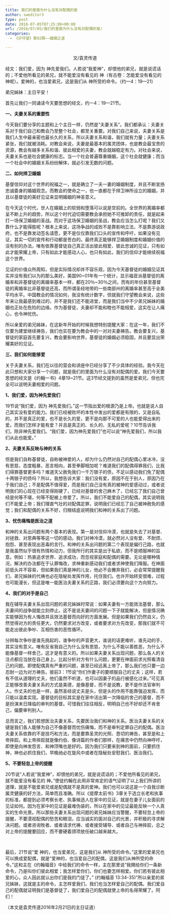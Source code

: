 ```yaml
---
title: 我们的里面为什么没有对配偶的爱
author: sweditor3
type: post
date: 2016-07-05T07:25:08+00:00
url: /2016/07/05/我们的里面为什么没有对配偶的爱/
categories:
  - 《＠守望》第92期——婚姻之道

---
```

<p style="text-align: center;">
  文/袁灵传道<!--more-->
</p>

经文：我们爱，因为 神先爱我们。人若说“我爱神”，却恨他的弟兄，就是说谎话的；不爱他所看见的弟兄，就不能爱没有看见的 神（有古卷：怎能爱没有看见的 神呢）。爱神的，也当爱弟兄，这是我们从 神所受的命令。（约一4：19—21）

弟兄姊妹：主日平安！

首先让我们一同诵读今天要思想的经文，约一4：19—21节。

**一、夫妻关系的重要性**

今天我们要分享的主题和上个主日一样，仍然是“夫妻关系”。我们都承认：夫妻关系对于我们自己和教会乃至整个社会，都至关重要。对我们自己来说，夫妻关系是我们人生中最亲密也最长久的关系，所以夫妻关系和谐，我们就有力量；夫妻关系紧张，我们就被消耗。对教会来说，夫妻是最基本的属灵团体，也是教会最宝贵的资源，教会有越多关系和谐、彼此相爱的夫妻，教会就越稳定有力。对社会来说，夫妻关系也是社会健康的标志。当一个社会普遍尊重婚姻，这个社会就健康；而当一个社会中的婚姻关系纷纷解体，就必引发无数的问题。

**二、如何捍卫婚姻**

基督信仰对这个世界的祝福之一，就是确立了一夫一妻的婚姻制度，并且不断宣扬忠诚委身的婚姻观念。而教会的使命之一，也一直都在于捍卫神所设立的婚姻，并且以基督徒的美好见证来显明婚姻的神圣意义。

在今天这个时代，世人在婚姻上的软弱和堕落可以说是空前的。全世界的离婚率都呈不断上升的趋势，所以这个时代迫切需要教会承担她不可推卸的责任，就是起来打一场保卫婚姻的圣战。而对于这场保卫婚姻的圣战，教会应当怎么打呢？我们又靠什么才能得胜呢？根本上来说，这场争战的成败不是靠影响立法，不是靠游说政府，也不是靠发动签名请愿，更不是仅仅靠我们口头的宣传和呼吁，如果没有见证，其实一切的宣传和行动都是苍白的。最终真正能够捍卫婚姻制度和婚姻价值的没有别的办法，唯有依靠基督徒自己真正活出彼此相爱、彼此忠诚的见证，只有如此才能荣耀上帝，只有如此才能感动人心，也只有如此，我们的信仰才能继续祝福这个世界。

见证的价值众所周知，但是实际情况却并不容乐观，因为今天基督徒的婚姻见证其实并没有我们以为的那么美好。美国90~01年有一个统计，显示福音派基督徒的离婚率和非基督徒的离婚率基本一样，都在20％~30％之间，而有的年份甚至基督徒的离婚率比非基督徒还高，而所谓圣经地带的一些南部州的离婚率甚至高于全美平均水平。中国教会的情况如何，我没有统计数字，但就我们守望教会来说，这些年来让我最感到难过的，并不是我们还不能进堂，而是我们当中不少弟兄姊妹的婚姻也正处在危险的边缘。作为基督徒，夫妻却不能和睦也不能相爱，这实在让人痛心，也令神忧伤。

所以亲爱的弟兄姊妹，在这新年开始的时候我想特别提醒大家：在这一年，我们不仅要为建堂继续祷告，我们也实在要为教会中的一对对夫妻祷告。教会要复兴，基督徒的家庭首先要复兴，教会要影响世界，基督徒的婚姻必须稳固，并且要显出荣耀美好的见证。

**三、我们如何能够爱**

关于夫妻关系，我们在以往的营会和讲座中已经分享了不少具体的经验。我今天在此只想和大家分享一个问题，就是我们的里面为什么没有对配偶的爱。我们今天要思想的经文是《约翰一书》4章19~21节。这3节经文提到的虽然是爱弟兄，但也完全可以说明夫妻相爱的问题。

**1、我们爱，因为神先爱我们**

19节说“我们爱，因为 神先爱我们。”这一节指出爱的根源乃是上帝。也就是说人自己其实没有爱的能力。我们已经被败坏的本性中发出的爱都是有限的，又是自私的，并不是真正的爱，也不是长久的爱，更不是向那不可爱的人也能爱得出来的爱。而我们怎样才能有爱？并且是真正的、长久的、无私的爱呢？10节告诉我们，除非神先爱我们。“我们爱，因为神先爱我们”也可以说“神先爱我们，所以我们从此也能爱。”

**2、夫妻关系反映与神的关系**

但是我们自称基督徒，自称被神爱的人，却为什么仍然对自己的配偶心里冰冷，没有恩慈，态度粗暴，恶言相向，甚至拳脚相加呢？难道我们的配偶得罪我们，比我们得罪基督更多吗？难道天父赦免我们一千万银子的债，不足以感动我们免了配偶十两银子的债吗？所以，我想告诉大家：我们没有爱，原因不在于别人，原因乃在于我们自己；不是配偶不值得爱，而是我们自己没有真的被神的爱感动过，或者说明我们的心现在已经变得刚硬了，已经对基督的舍己麻木了，已经忘了我们自己曾经是何等不堪，何等不配被上帝爱了。所以，我们不能爱自己的配偶，其实说明我们不能爱上帝；我们理直气壮的对配偶定罪，说明我们已经忘了自己被神赦免的感觉；我们和配偶的关系不好，归根结底说明我们和神的关系出了问题。

**3、忧伤痛悔是医治之道**

和神的关系出问题有两个基本的表现。第一是对信仰冷漠，也就是失去了对基督、对拯救、对恩典等等这一切的感动。我们对神冷漠，就必然对人没有爱、不耐烦、抱怨、甚至表现出恶毒的言行。和神的关系出问题的第二个表现是偏行己路，也就是我虽然似乎很有热情和动力，但我所行的其实是出于私欲，而不是顺服神的旨意。例如：热衷追求世界、追求成功，而忽视家庭和配偶的需要。无论是哪种情况，解决的办法都在于认罪悔改，求神重新感动我们或者求神使我们降服。在神面前低头并不容易，但如果我们真是神的儿女，他必不会撇弃我们，必会常常提醒我们，弟兄姊妹的代祷也必在隐秘处发挥作用，托住我们。也许开始转变很难，过程也可能漫长，但这是唯一能医治夫妻关系的正路，我们必须要向这个方向努力。

**4、我们的对手是自己**

我在辅导夫妻关系出现问题的弟兄姊妹时常说：如果夫妻有一方能效法基督，那么夫妻间的战争就能立刻停止。这不是说夫妻间的问题一下子就能解决，但是情况确实能够因为有人悔改并且效法基督而向好的方面发展。但是如果我们仍然自义，仍然觉得对方的责任更大，仍然要求对方改变，或者要求对方先改变，那我们就不可能走出彼此争吵、互相伤害的恶性循环。

分辨每次争吵是谁先挑起的，谁争吵的声音更大，谁说的话更难听，谁先动的手，其实没有意义。唯有反省我自己为什么没有恩慈，为什么不能以善胜恶，为什么不能像基督一样舍己，这才是有意义的。所以如果夫妻关系出现问题，那么各人的关注点都应当放在自己身上。比起分析对方有什么问题，更要在神面前求光照看清自己的问题。即使配偶真有严重的问题，甚至已经远离上帝了，那么我们也只要一边忍耐一边为对方祷告。彼前3：1节说“你们作妻子的要顺服自己的丈夫；这样，若有不信从道理的丈夫，他们虽然不听道，也可以因妻子的品行被感化过来。”可见真正能够改善夫妻关系的方式是美德，是像基督，而不是说教，更不是作法官审判人。作丈夫的也是一样，虽然圣经说丈夫是头，但是头的作用不能靠强迫发挥，而只能以温柔实现。基督徒的目标其实是在家中活出第一次降临的舍己的基督，而不是扮演末日降临的审判的基督。可惜我们往往相反，明明自己也不好却还不肯舍己，偏要审判别人。

总而言之，我们若想医治夫妻关系，先要医治我们和神的关系。医治夫妻关系的关键是我们各人能够为自己不像基督而忧伤痛悔，而不是审判定罪自己的配偶。医治夫妻关系依靠的不是技巧和方法，而是要靠圣灵的光照、恳切的祷告，甚至是和上帝摔跤。和上帝摔跤就是像约伯、像诗篇的作者们那样，在痛苦中仍然向神呼吁，即使是向神发怨言、和神顶嘴也是好的。因为我们只要来到神的面前，只要抓住神，神也必抓住我们，早晚祂必在旋风中或者在隐秘处安慰我们、医治我们。

**5、不要轻忽上帝的提醒**

20节说“人若说“我爱神”，却恨他的弟兄，就是说谎话的；不爱他所看见的弟兄，就不能爱没有看见的 神。”使徒约翰在此用非常肯定的语气证明了以上我们所讲的道理，就是不能爱弟兄或是配偶就不是真的爱神。我们也可以说这是一个自我诊断属灵健康的好方法，简单而且准确。所以《提摩太前书》3章关于选立长老和执事的标准，都提到必须考察长老、执事候选人在家中的见证，就是在妻子儿女面前的见证如何。因为在家中的见证是最难伪装的，所以在家中的见证最能反映一个人真实的生命光景。所以那些夫妻关系出现问题的弟兄姊妹应当警醒，不要轻忽上帝的提醒，不要漠视配偶的愁苦和眼泪，应当诚实的面对自己的光景，并积极的寻求解决问题。或者咨询牧者、或者请求代祷、或者接受辅导、或者自己与神摔跤，总之对上帝的提醒要回应，而不要硬着颈项放任破口越来越大。

&nbsp;

最后，21节说“爱 神的，也当爱弟兄，这是我们从 神所受的命令。”这里的爱弟兄也可以换成爱配偶，就是“爱神的，也当爱自己的配偶，这是我们从神所受的命令。”这和主在《约翰福音》中给我们的命令一样，主在那里说“我赐给你们一条新命令，乃是叫你们彼此相爱；我怎样爱你们，你们也要怎样相爱。你们若有彼此相爱的心，众人因此就认出你们是我的门徒了。” (约翰福音 13:34-35)”所以亲爱的弟兄姊妹，这就是主的命令，主怎样爱我们，我们也当怎样爱自己的配偶。我们爱自己的配偶就证明我们是基督徒了，我们爱自己的配偶就使上帝的名得荣耀了。阿们！

（本文是袁灵传道2016年2月21日的主日证道）